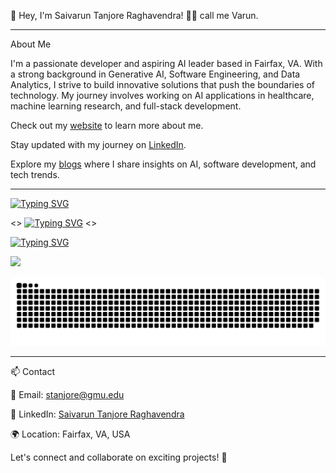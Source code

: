 👋 Hey, I'm Saivarun Tanjore Raghavendra! 👨‍💻 call me Varun.

---
About Me

I'm a passionate developer and aspiring AI leader based in Fairfax, VA. With a strong background in Generative AI, Software Engineering, and Data Analytics, I strive to build innovative solutions that push the boundaries of technology. My journey involves working on AI applications in healthcare, machine learning research, and full-stack development.

Check out my [website](https://portfolio-merch.onrender.com/) to learn more about me.

Stay updated with my journey on [LinkedIn](https://www.linkedin.com/in/varuntr2001/).

Explore my [blogs](https://medium.com/@varunpandu006) where I share insights on AI, software development, and tech trends.

---


[![Typing SVG](https://readme-typing-svg.demolab.com?font=Poppins&duration=3000&pause=1000&color=000000&background=CED4DAA3&center=true&vCenter=true&repeat=false&random=true&width=450&lines=Hi%2C+My+name+is+Varun+Tanjore)](https://www.linkedin.com/in/varuntr2001/) 

<> [![Typing SVG](https://readme-typing-svg.demolab.com?font=Poppins&duration=4000&pause=1000&color=000000&background=CED4DAA3&center=true&vCenter=true&repeat=false&random=true&width=500&lines=As+I+grow%2C+I+fell+in+love+with+Data+Engineering)](https://www.linkedin.com/in/varuntr2001/) <>

[![Typing SVG](https://readme-typing-svg.demolab.com?font=Poppins&duration=4000&pause=1000&color=000000&background=CED4DAA3&center=true&vCenter=true&repeat=false&random=true&width=450&lines=enthusiastic+fellow)](https://www.linkedin.com/in/varuntr2001/)

[![](https://skillicons.dev/icons?i=linkedin&perline=3)](https://www.linkedin.com/in/varuntr2001/)



<picture>
  <source
    media="(prefers-color-scheme: dark)"
    srcset="https://raw.githubusercontent.com/platane/snk/output/github-contribution-grid-snake-dark.svg"
  />
  <source
    media="(prefers-color-scheme: light)"
    srcset="https://raw.githubusercontent.com/platane/snk/output/github-contribution-grid-snake.svg"
  />
  <img
    alt="github contribution grid snake animation"
    src="https://raw.githubusercontent.com/platane/snk/output/github-contribution-grid-snake.svg"
  />
</picture>

--- 

📫 Contact

📧 Email: stanjore@gmu.edu

🔗 LinkedIn: [Saivarun Tanjore Raghavendra](https://www.linkedin.com/in/varuntr2001/)

🌍 Location: Fairfax, VA, USA

Let's connect and collaborate on exciting projects! 🚀
